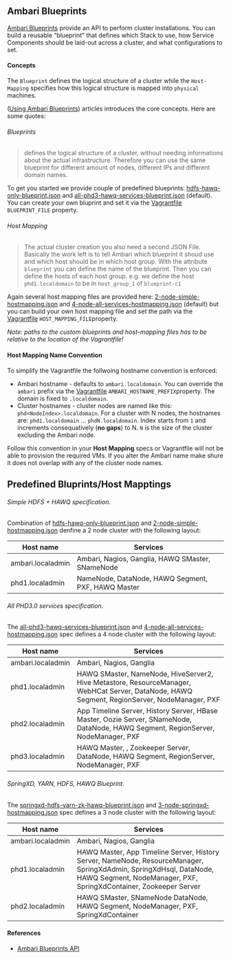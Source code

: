 ## Ambari Blueprints

[Ambari Blueprints](http://docs.hortonworks.com/HDPDocuments/Ambari-1.7.0.0/Ambari_Doc_Suite/ADS_v170.html#ref-63312e0d-d7f1-42b7-9a7e-1663357087f6) provide an API to perform cluster installations. You can build a reusable “blueprint” that defines which Stack to use, how Service Components should be laid-out across a cluster, and what configurations to set.

#### Concepts
The `Blueprint` defines the logical structure of a cluster while the `Host-Mapping` specifies how this logical structure is mapped into `physical` machines. 

([Using Ambari Blueprints](https://blog.codecentric.de/en/2014/05/lambda-cluster-provisioning/)) articles introduces the core concepts. Here are some quotes:

###### Blueprints
> defines the logical structure of a cluster, without needing informations about the actual infrastructure. Therefore you can use the same blueprint for different amount of nodes, different IPs and different domain names.

To get you started we provide couple of predefined blueprints: [hdfs-hawq-only-blueprint.json](hdfs-hawq-only-blueprint.json) and [all-phd3-hawq-services-blueprint.json](all-phd3-hawq-services-blueprint.json) (default). You can create your own bluprint and set it via the [Vagrantfile](../Vagrantfile) `BLUEPRINT_FILE` property. 

###### Host Mapping
> The actual cluster creation you also need a second JSON File. Basically the work left is to tell Ambari which blueprint it shoud use and which host should be in which host group. With the attribute `blueprint` you can define the name of the blueprint. Then you can define the hosts of each host group. e.g. we define the host `phd1.localdomain` to be in `host_group_1` of `blueprint-c1` 

Again several host mapping files are provided here: [2-node-simple-hostmapping.json](2-node-simple-hostmapping.json) and [4-node-all-services-hostmapping.json](4-node-all-services-hostmapping.json) (default) but you can build your own host mapping file and set the path via the [Vagrantfile](../Vagrantfile) `HOST_MAPPING_FILE`property. 

_Note: paths to the custom blueprints and host-mapping files has to be relative to the location of the Vagrantfile!_

#### Host Mapping Name Convention
To simplify the Vagrantfile the follwoing hostname convention is enforced:
* Ambari hostname - defaults to `ambari.localdomain`. You can override the `ambari` prefix via the [Vagrantfile](../Vagrantfile) `AMBARI_HOSTNAME_PREFIX`property. The domain is fixed to `.localdomain`. 
* Cluster hostnames - cluster nodes are named like this: `phd<NodeIndex>.localdomain`. For a cluster with N nodes, the hostnames are: `phd1.localdomain` ... `phdN.localdomain`. Index starts from `1` and increments consequatively (**no gaps**) to N. `N` is the size of the cluster excluding the Ambari node.

Follow this convention in your **Host Mapping** specs or Vagrantfile will not be able to provision the required VMs. If you alter the Ambari name make shure it does not overlap with any of the cluster node names. 

## Predefined Bluprints/Host Mapptings

###### Simple HDFS + HAWQ specification. 
Combination of [hdfs-hawq-only-blueprint.json](hdfs-hawq-only-blueprint.json) and [2-node-simple-hostmapping.json](2-node-simple-hostmapping.json) denfine a 2 node cluster with the following layout:

| Host name | Services |
| -------------------|------------------------------|
| ambari.localadmin | Ambari, Nagios, Ganglia, HAWQ SMaster, SNameNode |
| phd1.localadmin | NameNode, DataNode, HAWQ Segment, PXF, HAWQ Master |

###### All PHD3.0 services specification. 
The [all-phd3-hawq-services-blueprint.json](all-phd3-hawq-services-blueprint.json) and [4-node-all-services-hostmapping.json](4-node-all-services-hostmapping.json) spec defines a 4 node cluster with the following layout:

| Host name | Services |
| -------------------|------------------------------|
| ambari.localadmin | Ambari, Nagios, Ganglia |
| phd1.localadmin | HAWQ SMaster, NameNode, HiveServer2, Hive Metastore, ResourceManager, WebHCat Server, DataNode, HAWQ Segment, RegionServer, NodeManager, PXF |
| phd2.localadmin | App Timeline Server, History Server, HBase Master, Oozie Server, SNameNode, DataNode, HAWQ Segment, RegionServer, NodeManager, PXF |
| phd3.localadmin | HAWQ Master, , Zookeeper Server, DataNode, HAWQ Segment, RegionServer, NodeManager, PXF |

###### SpringXD, YARN, HDFS, HAWQ Blueprint. 
The [springxd-hdfs-yarn-zk-hawq-blueprint.json](springxd-hdfs-yarn-zk-hawq-blueprint.json) and [3-node-springxd-hostmapping.json](3-node-springxd-hostmapping.json) spec defines a 3 node cluster with the following layout:

| Host name | Services |
| -------------------|------------------------------|
| ambari.localadmin | Ambari, Nagios, Ganglia |
| phd1.localadmin | HAWQ Master, App Timeline Server, History Server, NameNode, ResourceManager, SpringXdAdmin, SpringXdHsql, DataNode, HAWQ Segment, NodeManager, PXF, SpringXdContainer, Zookeeper Server |
| phd2.localadmin | HAWQ SMaster, SNameNode DataNode, HAWQ Segment, NodeManager, PXF, SpringXdContainer |


#### References 
* [Ambari Blueprints API](https://cwiki.apache.org/confluence/display/AMBARI/Blueprints)
